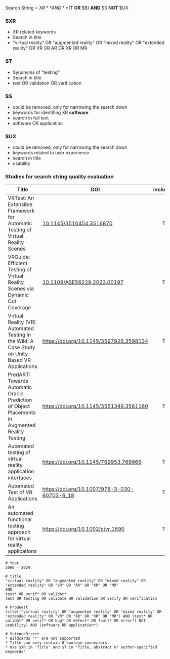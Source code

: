 Search String = $XR **AND** ($T **OR** $B) **AND** $S **NOT** $UX

### $XR

* XR related keywords
* Search in title
* "virtual reality" OR "augmented reality" OR "mixed reality" OR "extended reality" OR VR OR AR OR XR OR MR

### $T

* Synonyms of "testing"
* Search in title
* test OR validation OR verification

### $S

* could be removed, only for narrowing the search down
* keywords for identifing XR **software**
* search in full text
* software OR application

### $UX

* could be removed, only for narrowing the search down
* keywords related to user experience
* search in title 
* usability

### Studies for search string quality evaluation

| Title                                                        | DOI                                                          | included |
| ------------------------------------------------------------ | ------------------------------------------------------------ | :------: |
| VRTest: An Extensible Framework for Automatic Testing of Virtual Reality Scenes | [10.1145/3510454.3516870](https://doi.org/10.1145/3510454.3516870) |    T     |
| VRGuide: Efficient Testing of Virtual Reality Scenes via Dynamic Cut Coverage | [10.1109/ASE56229.2023.00197](https://doi.org/10.1109/ASE56229.2023.00197) |    T     |
| Virtual Reality (VR) Automated Testing in the Wild: A Case Study on Unity-Based VR Applications | https://doi.org/10.1145/3597926.3598134                      |    T     |
| PredART: Towards Automatic Oracle Prediction of Object Placements in Augmented Reality Testing | https://doi.org/10.1145/3551349.3561160                      |    T     |
| Automated testing of virtual reality application interfaces  | https://doi.org/10.1145/769953.769966                        |    T     |
| Automated Test of VR Applications                            | https://doi.org/10.1007/978-3-030-60703-6_18                 |    T     |
| An automated functional testing approach for virtual reality applications | https://doi.org/10.1002/stvr.1690                            |    T     |



```
# Year
2000 - 2024

# title
"virtual reality" OR "augmented reality" OR "mixed reality" OR "extended reality" OR "VR" OR "AR" OR "XR" OR "MR" 
AND 
test* OR verif* OR validat*
test OR testing OR validate OR validation OR verify OR verification

# ProQuest
title(("virtual reality" OR "augmented reality" OR "mixed reality" OR "extended reality" OR "VR" OR "AR" OR "XR" OR "MR") AND (test* OR validat* OR verif* OR bug* OR defect* OR fault* OR error*) NOT usability) AND (software OR application*)
```

```
# ScienceDirect
* Wildcards '*' are not supported
* Title can only contain 8 boolean connectors
* Use $XR in 'Title' and $T in 'Title, abstract or author-specified keywords'
```

